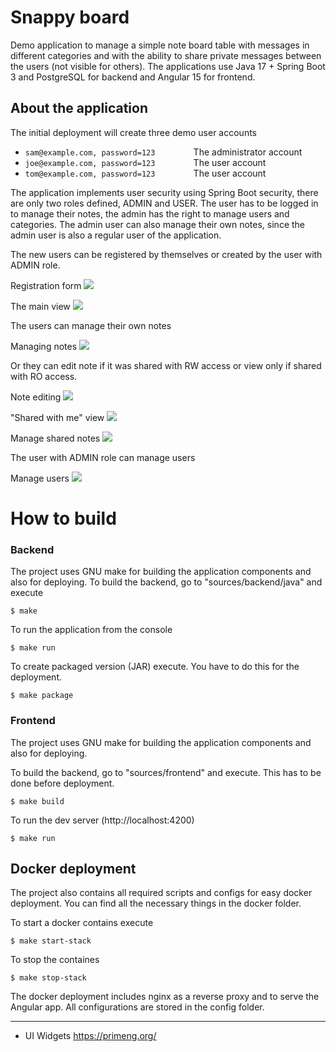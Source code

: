 # Snappy board 

Demo application to manage a simple note board table with messages in different categories and with the ability to share private messages between the users (not visible for others). The applications use Java 17 + Spring Boot 3 and PostgreSQL for backend and Angular 15 for frontend.

## About the application

The initial deployment will create three demo user accounts

- `sam@example.com, password=123        ` The administrator account
- `joe@example.com, password=123        ` The user account
- `tom@example.com, password=123        ` The user account

The application implements user security using Spring Boot security, there are only two roles defined, ADMIN and USER. The user has to be logged in to manage their notes, the admin has the right to manage users and categories. The admin user can also manage their own notes, since the admin user is also a regular user of the application.

The new users can be registered by themselves or created by the user with ADMIN role.

Registration form
![](figures/2024-02-27_13-01.png)


The main view
![](figures/2024-02-27_12-35.png)


The users can manage their own notes

Managing notes
![](figures/2024-02-27_12-37.png)


Or they can edit note if it was shared with RW access or view only if shared with RO access.

Note editing
![](figures/2024-02-27_12-49.png)


"Shared with me" view
![](figures/2024-02-27_12-38.png)


Manage shared notes
![](figures/2024-02-27_12-40.png)

The user with ADMIN role can manage users

Manage users
![](figures/2024-02-27_12-39.png)


# How to build

### Backend

The project uses GNU make for building the application components and also for deploying.
To build the backend, go to "sources/backend/java" and execute

```
$ make
```

To run the application from the console

```
$ make run
```

To create packaged version (JAR) execute. You have to do this for the deployment.

```
$ make package
```

### Frontend

The project uses GNU make for building the application components and also for deploying.

To build the backend, go to "sources/frontend" and execute. This has to be done before deployment.

```
$ make build
```

To run the dev server (http://localhost:4200)
```
$ make run
```

## Docker deployment

The project also contains all required scripts and configs for easy docker deployment. You can find all the necessary things in the docker folder.

To start a docker contains execute

```
$ make start-stack
```

To stop the containes

```
$ make stop-stack
```

The docker deployment includes nginx as a reverse proxy and to serve the Angular app. All configurations are stored in the config folder.

---

- UI Widgets
    https://primeng.org/

